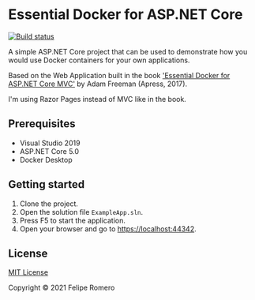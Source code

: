# Essential Docker for ASP.NET Core

[![Build status][badge]][branch]

A simple ASP.NET Core project that can be used to demonstrate how you would use Docker containers for your own applications.

Based on the Web Application built in the book ['Essential Docker for ASP.NET Core MVC'][1] by Adam Freeman (Apress, 2017).

I'm using Razor Pages instead of MVC like in the book.

## Prerequisites

- Visual Studio 2019
- ASP.NET Core 5.0
- Docker Desktop

## Getting started

1. Clone the project.
1. Open the solution file `ExampleApp.sln`.
1. Press F5 to start the application.
1. Open your browser and go to <https://localhost:44342>.

## License

[MIT License](./LICENSE)

Copyright &copy; 2021 Felipe Romero

[1]: http://www.apress.com/9781484227770
[branch]: https://github.com/feliperomero3/EssentialDockerAspNetCore/actions/workflows/ExampleApp-CI.yml
[badge]: https://github.com/feliperomero3/EssentialDockerAspNetCore/actions/workflows/ExampleApp-CI.yml/badge.svg?branch=master
